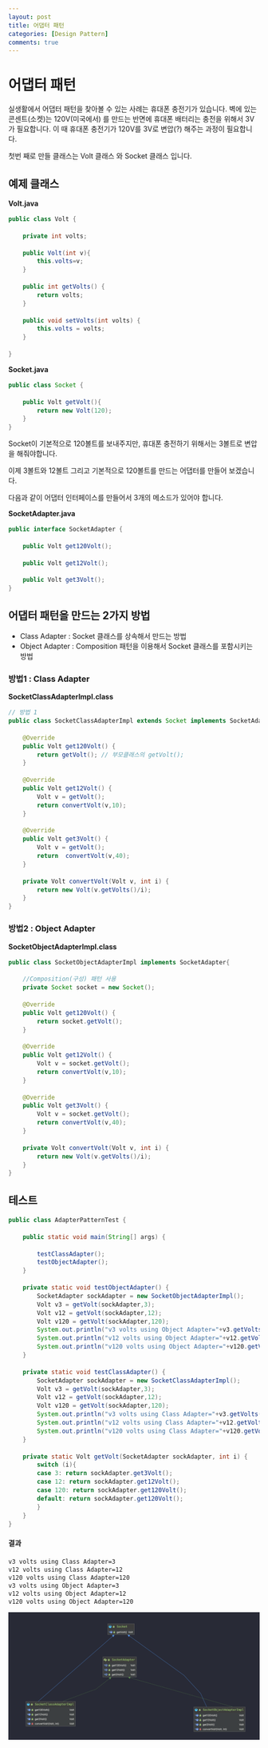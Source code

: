 ```yaml
---
layout: post
title: 어댑터 패턴
categories: [Design Pattern]
comments: true 
---
```


# 어댑터 패턴

실생활에서 어댑터 패턴을 찾아볼 수 있는 사례는 휴대폰 충전기가 있습니다. 벽에 있는 콘센트(소켓)는 120V(미국에서) 를 만드는 반면에 휴대폰 배터리는 충전을 위해서 3V가 필요합니다. 이 때 휴대폰 충전기가 120V를 3V로 변압(?) 해주는 과정이 필요합니다.

첫번 째로 만들 클래스는 Volt 클래스 와 Socket 클래스 입니다.

## 예제 클래스

**Volt.java**

```java
public class Volt {

	private int volts;
	
	public Volt(int v){
		this.volts=v;
	}

	public int getVolts() {
		return volts;
	}

	public void setVolts(int volts) {
		this.volts = volts;
	}
	
}
```

**Socket.java**

```java
public class Socket {

	public Volt getVolt(){
		return new Volt(120);
	}
}
```

Socket이 기본적으로 120볼트를 보내주지만, 휴대폰 충전하기 위해서는 3볼트로 변압을 해줘야합니다.

이제 3볼트와 12볼트 그리고 기본적으로 120볼트를 만드는 어댑터를 만들어 보겠습니다.

다음과 같이 어댑터 인터페이스를 만들어서 3개의 메소드가 있어야 합니다.

**SocketAdapter.java**

```java
public interface SocketAdapter {

	public Volt get120Volt();
		
	public Volt get12Volt();
	
	public Volt get3Volt();
}
```



## 어댑터 패턴을 만드는 2가지 방법

- Class Adapter : Socket 클래스를 상속해서 만드는 방법
- Object Adapter : Composition 패턴을 이용해서 Socket 클래스를 포함시키는 방법



### 방법1 : Class Adapter

**SocketClassAdapterImpl.class**

```java
// 방법 1
public class SocketClassAdapterImpl extends Socket implements SocketAdapter{

    @Override
    public Volt get120Volt() {
        return getVolt(); // 부모클래스의 getVolt();
    }

    @Override
    public Volt get12Volt() {
        Volt v = getVolt();
        return convertVolt(v,10);
    }

    @Override
    public Volt get3Volt() {
        Volt v = getVolt();
        return  convertVolt(v,40);
    }

    private Volt convertVolt(Volt v, int i) {
        return new Volt(v.getVolts()/i);
    }
}
```



### 방법2 : Object Adapter 

**SocketObjectAdapterImpl.class**

```java
public class SocketObjectAdapterImpl implements SocketAdapter{

    //Composition(구성) 패턴 사용
    private Socket socket = new Socket();

    @Override
    public Volt get120Volt() {
        return socket.getVolt();
    }

    @Override
    public Volt get12Volt() {
        Volt v = socket.getVolt();
        return convertVolt(v,10);
    }

    @Override
    public Volt get3Volt() {
        Volt v = socket.getVolt();
        return convertVolt(v,40);
    }

    private Volt convertVolt(Volt v, int i) {
        return new Volt(v.getVolts()/i);
    }
}
```



## 테스트

```java
public class AdapterPatternTest {

	public static void main(String[] args) {
		
		testClassAdapter();
		testObjectAdapter();
	}

	private static void testObjectAdapter() {
		SocketAdapter sockAdapter = new SocketObjectAdapterImpl();
		Volt v3 = getVolt(sockAdapter,3);
		Volt v12 = getVolt(sockAdapter,12);
		Volt v120 = getVolt(sockAdapter,120);
		System.out.println("v3 volts using Object Adapter="+v3.getVolts());
		System.out.println("v12 volts using Object Adapter="+v12.getVolts());
		System.out.println("v120 volts using Object Adapter="+v120.getVolts());
	}

	private static void testClassAdapter() {
		SocketAdapter sockAdapter = new SocketClassAdapterImpl();
		Volt v3 = getVolt(sockAdapter,3);
		Volt v12 = getVolt(sockAdapter,12);
		Volt v120 = getVolt(sockAdapter,120);
		System.out.println("v3 volts using Class Adapter="+v3.getVolts());
		System.out.println("v12 volts using Class Adapter="+v12.getVolts());
		System.out.println("v120 volts using Class Adapter="+v120.getVolts());
	}
	
	private static Volt getVolt(SocketAdapter sockAdapter, int i) {
		switch (i){
		case 3: return sockAdapter.get3Volt();
		case 12: return sockAdapter.get12Volt();
		case 120: return sockAdapter.get120Volt();
		default: return sockAdapter.get120Volt();
		}
	}
}
```

#### 결과

```
v3 volts using Class Adapter=3
v12 volts using Class Adapter=12
v120 volts using Class Adapter=120
v3 volts using Object Adapter=3
v12 volts using Object Adapter=12
v120 volts using Object Adapter=120
```

![](https://github.com/DaeAkin/java-design-pattern/blob/master/docs/image1.png?raw=true)